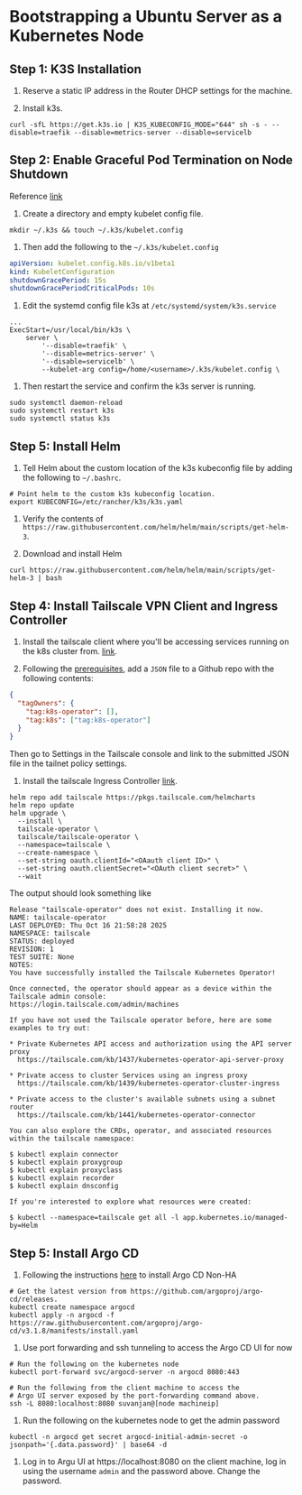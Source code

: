 # Bootstrapping a Ubuntu Server as a Kubernetes Node

## Step 1: K3S Installation

1.  Reserve a static IP address in the Router DHCP settings for the machine.

1.  Install k3s.

```shell
curl -sfL https://get.k3s.io | K3S_KUBECONFIG_MODE="644" sh -s - --disable=traefik --disable=metrics-server --disable=servicelb
```

## Step 2: Enable Graceful Pod Termination on Node Shutdown

Reference [link](https://github.com/k3s-io/k3s/discussions/4319)

1. Create a directory and empty kubelet config file.

```shell
mkdir ~/.k3s && touch ~/.k3s/kubelet.config
```

1. Then add the following to the `~/.k3s/kubelet.config`

```YAML
apiVersion: kubelet.config.k8s.io/v1beta1
kind: KubeletConfiguration
shutdownGracePeriod: 15s
shutdownGracePeriodCriticalPods: 10s
```

1. Edit the systemd config file k3s at `/etc/systemd/system/k3s.service`

```
...
ExecStart=/usr/local/bin/k3s \
    server \
        '--disable=traefik' \
        '--disable=metrics-server' \
        '--disable=servicelb' \
        --kubelet-arg config=/home/<username>/.k3s/kubelet.config \
```

1. Then restart the service and confirm the k3s server is running.

```shell
sudo systemctl daemon-reload
sudo systemctl restart k3s
sudo systemctl status k3s
```

## Step 5: Install Helm

1. Tell Helm about the custom location of the k3s kubeconfig file by adding the following
   to `~/.bashrc`.

```shell
# Point helm to the custom k3s kubeconfig location.
export KUBECONFIG=/etc/rancher/k3s/k3s.yaml
```

1. Verify the contents of `https://raw.githubusercontent.com/helm/helm/main/scripts/get-helm-3`.

1. Download and install Helm

```shell
curl https://raw.githubusercontent.com/helm/helm/main/scripts/get-helm-3 | bash
```

## Step 4: Install Tailscale VPN Client and Ingress Controller

1. Install the tailscale client where you'll be accessing services running on
   the k8s cluster from. [link](https://tailscale.com/kb/1031/install-linux).

1. Following the [prerequisites](https://tailscale.com/kb/1236/kubernetes-operator#prerequisites),
   add a `JSON` file to a Github repo with the following contents:

```JSON
{
  "tagOwners": {
    "tag:k8s-operator": [],
    "tag:k8s": ["tag:k8s-operator"]
  }
}
```

Then go to Settings in the Tailscale console and link to the submitted JSON file in the
tailnet policy settings.

1. Install the tailscale Ingress Controller [link](https://tailscale.com/kb/1439/kubernetes-operator-cluster-ingress).

```shell
helm repo add tailscale https://pkgs.tailscale.com/helmcharts
helm repo update
helm upgrade \
  --install \
  tailscale-operator \
  tailscale/tailscale-operator \
  --namespace=tailscale \
  --create-namespace \
  --set-string oauth.clientId="<OAauth client ID>" \
  --set-string oauth.clientSecret="<OAuth client secret>" \
  --wait
```

The output should look something like

```shell
Release "tailscale-operator" does not exist. Installing it now.
NAME: tailscale-operator
LAST DEPLOYED: Thu Oct 16 21:58:28 2025
NAMESPACE: tailscale
STATUS: deployed
REVISION: 1
TEST SUITE: None
NOTES:
You have successfully installed the Tailscale Kubernetes Operator!

Once connected, the operator should appear as a device within the Tailscale admin console:
https://login.tailscale.com/admin/machines

If you have not used the Tailscale operator before, here are some examples to try out:

* Private Kubernetes API access and authorization using the API server proxy
  https://tailscale.com/kb/1437/kubernetes-operator-api-server-proxy

* Private access to cluster Services using an ingress proxy
  https://tailscale.com/kb/1439/kubernetes-operator-cluster-ingress

* Private access to the cluster's available subnets using a subnet router
  https://tailscale.com/kb/1441/kubernetes-operator-connector

You can also explore the CRDs, operator, and associated resources within the tailscale namespace:

$ kubectl explain connector
$ kubectl explain proxygroup
$ kubectl explain proxyclass
$ kubectl explain recorder
$ kubectl explain dnsconfig

If you're interested to explore what resources were created:

$ kubectl --namespace=tailscale get all -l app.kubernetes.io/managed-by=Helm

```

## Step 5: Install Argo CD

1. Following the instructions [here](https://argo-cd.readthedocs.io/en/stable/operator-manual/installation/#non-high-availability) to
   install Argo CD Non-HA

```shell
# Get the latest version from https://github.com/argoproj/argo-cd/releases.
kubectl create namespace argocd
kubectl apply -n argocd -f https://raw.githubusercontent.com/argoproj/argo-cd/v3.1.8/manifests/install.yaml
```

1. Use port forwarding and ssh tunneling to access the Argo CD UI for now

```shell
# Run the following on the kubernetes node
kubectl port-forward svc/argocd-server -n argocd 8080:443

# Run the following from the client machine to access the
# Argo UI server exposed by the port-forwarding command above.
ssh -L 8080:localhost:8080 suvanjan@[node machineip]
```

1. Run the following on the kubernetes node to get the admin password

```shell
kubectl -n argocd get secret argocd-initial-admin-secret -o jsonpath='{.data.password}' | base64 -d
```

1. Log in to Argu UI at https://localhost:8080 on the client machine, log in using the username `admin`
   and the password above. Change the password.
